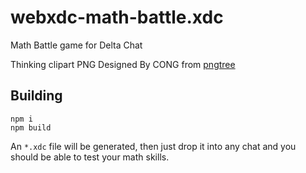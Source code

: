 # webxdc-math-battle.xdc

Math Battle game for Delta Chat

Thinking clipart PNG Designed By CONG from [pngtree](https://pngtree.com/freepng/cartoon-brain-thinking-in-confusion-with-math-problems_5489694.html?sol=downref&id=bef)

## Building

```
npm i
npm build
```

An `*.xdc` file will be generated, then just drop it into any chat and you should be able to test your math skills.
